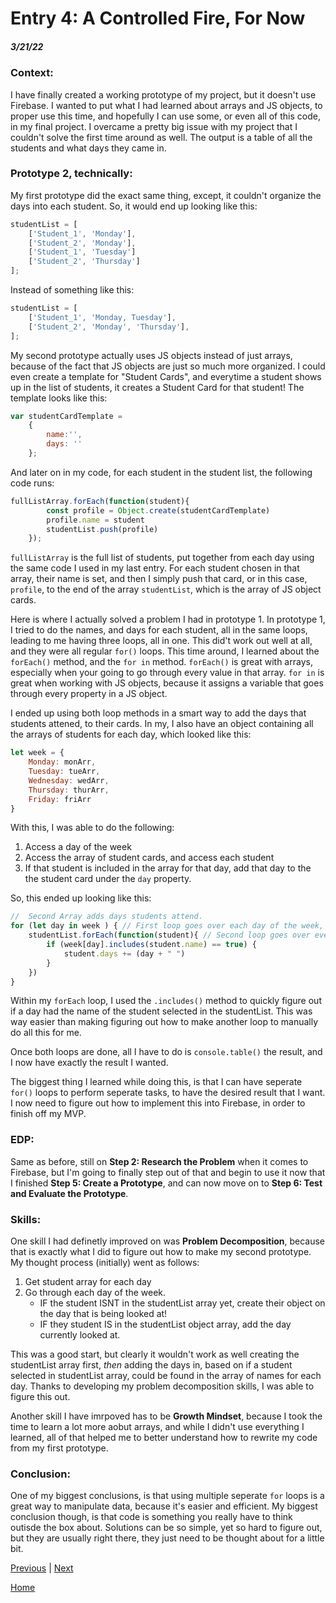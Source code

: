 # Entry 4: A Controlled Fire, For Now
##### 3/21/22

### Context: 

I have finally created a working prototype of my project, but it doesn't use Firebase. I wanted to put what I had learned about arrays and JS objects, to proper use this time, and hopefully I can use some, or even all of this code, in my final project. I overcame a pretty big issue with my project that I couldn't solve the first time around as well. The output is a table of all the students and what days they came in. 

### Prototype 2, technically:
My first prototype did the exact same thing, except, it couldn't organize the days into each student. So, it would end up looking like this:
``` javascript
studentList = [
    ['Student_1', 'Monday'],
    ['Student_2', 'Monday'],
    ['Student_1', 'Tuesday']
    ['Student_2', 'Thursday']
];
```
Instead of something like this:
``` javascript
studentList = [
    ['Student_1', 'Monday, Tuesday'],
    ['Student_2', 'Monday', 'Thursday'],
];
```

My second prototype actually uses JS objects instead of just arrays, because of the fact that JS objects are just so much more organized. I could even create a template for "Student Cards", and everytime a student shows up in the list of students, it creates a Student Card for that student! The template looks like this:

``` javascript
var studentCardTemplate = 
    {
        name:'',
        days: ''
    };
```

And later on in my code, for each student in the student list, the following code runs:
``` javascript
fullListArray.forEach(function(student){
        const profile = Object.create(studentCardTemplate)
        profile.name = student
        studentList.push(profile)
    });
```

`fullListArray` is the full list of students, put together from each day using the same code I used in my last entry. For each student chosen in that array, their name is set, and then I simply push that card, or in this case, `profile`, to the end of the array `studentList`, which is the array of JS object cards. 

Here is where I actually solved a problem I had in prototype 1. In prototype 1, I tried to do the names, and days for each student, all in the same loops, leading to me having three loops, all in one. This did't work out well at all, and they were all regular `for()` loops. This time around, I learned about the `forEach()` method, and the `for in` method. `forEach()` is great with arrays, especially when your going to go through every value in that array. `for in` is great when working with JS objects, because it assigns a variable that goes through every property in a JS object. 

I ended up using both loop methods in a smart way to add the days that students attened, to their cards. In my, I also have an object containing all the arrays of students for each day, which looked like this:

``` javascript
let week = {
    Monday: monArr,
    Tuesday: tueArr,
    Wednesday: wedArr,
    Thursday: thurArr,
    Friday: friArr
}
```

With this, I was able to do the following:

1. Access a day of the week
2. Access the array of student cards, and access each student
3. If that student is included in the array for that day, add that day to the the student card under the `day` property. 

So, this ended up looking like this:

``` javascript
//  Second Array adds days students attend. 
for (let day in week ) { // First loop goes over each day of the week, and the values that each hold
    studentList.forEach(function(student){ // Second loop goes over every student in the studentList array, and checks if there name is in a day 
        if (week[day].includes(student.name) == true) {
            student.days += (day + " ")
        }
    })
}
```

Within my `forEach` loop, I used the `.includes()` method to quickly figure out if a day had the name of the student selected in the studentList. This was way easier than making figuring out how to make another loop to manually do all this for me. 

Once both loops are done, all I have to do is `console.table()` the result, and I now have exactly the result I wanted. 

The biggest thing I learned while doing this, is that I can have seperate `for()` loops to perform seperate tasks, to have the desired result that I want. I now need to figure out how to implement this into Firebase, in order to finish off my MVP. 

### EDP:

Same as before, still on **Step 2: Research the Problem** when it comes to Firebase, but I'm going to finally step out of that and begin to use it now that I finished **Step 5: Create a Prototype**, and can now move on to **Step 6: Test and Evaluate the Prototype**.  

### Skills:

One skill I had definetly improved on was **Problem Decomposition**, because that is exactly what I did to figure out how to make my second prototype. My thought process (initially) went as follows: 

1. Get student array for each day
2. Go through each day of the week. 
    * IF the student ISNT in the studentList array yet, create their object on the day that is being looked at!
    * IF they student IS in the studentList object array, add the day currently looked at. 

This was a good start, but clearly it wouldn't work as well creating the studentList array first, *then* adding the days in, based on if a student selected in studentList array, could be found in the array of names for each day. Thanks to developing my problem decomposition skills, I was able to figure this out. 

Another skill I have imrpoved has to be **Growth Mindset**, because I took the time to learn a lot more aobut arrays, and while I didn't use everything I learned, all of that helped me to better understand how to rewrite my code from my first prototype. 
### Conclusion: 

One of my biggest conclusions, is that using multiple seperate `for` loops is a great way to manipulate data, because it's easier and efficient. My biggest conclusion though, is that code is something you really have to think outisde the box about. Solutions can be so simple, yet so hard to figure out, but they are usually right there, they just need to be thought about for a little bit. 

[Previous](entry03.md) | [Next](entry05.md)

[Home](../README.md)